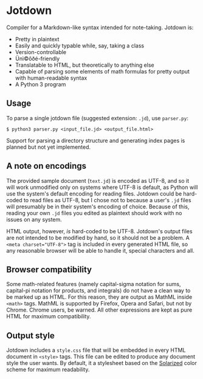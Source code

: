 Jotdown
=======

Compiler for a Markdown-like syntax intended for note-taking. Jotdown is:

* Pretty in plaintext
* Easily and quickly typable while, say, taking a class
* Version-controllable
* Ünì©ôðé-friendly
* Translatable to HTML, but theoretically to anything else
* Capable of parsing some elements of math formulas for pretty output with human-readable syntax
* A Python 3 program

Usage
-----

To parse a single jotdown file (suggested extension: `.jd`), use `parser.py`:

    $ python3 parser.py <input_file.jd> <output_file.html>

Support for parsing a directory structure and generating index pages is planned but not yet implemented.

A note on encodings
-------------------

The provided sample document (`text.jd`) is encoded as UTF-8, and so it will work unmodified only on systems where UTF-8
is default, as Python will use the system's default encoding for reading files. Jotdown could be hard-coded to read files
as UTF-8, but I chose not to because a user's `.jd` files will presumably be in their system's encoding of choice.
Because of this, reading your own `.jd` files you edited as plaintext should work with no issues on any system.

HTML output, however, *is* hard-coded to be UTF-8. Jotdown's output files are not intended to be modified by hand, so it
should not be a problem. A `<meta charset="UTF-8">` tag is included in every generated HTML file, so any reasonable
browser will be able to handle it, special characters and all.

Browser compatibility
---------------------

Some math-related features (namely capital-sigma notation for sums, capital-pi notation for products, and integrals) do
not have a clean way to be marked up as HTML. For this reason, they are output as MathML inside `<math>` tags. MathML is
supported by Firefox, Opera and Safari, but not by Chrome. Chrome users, be warned. All other expressions are kept as
pure HTML for maximum compatibility.

Output style
------------

Jotdown includes a `style.css` file that will be embedded in every HTML document in `<style>` tags. This file can be
edited to produce any document style the user wants. By default, it a stylesheet based on the
[Solarized](http://ethanschoonover.com/solarized) color scheme for maximum readability.
